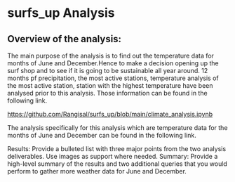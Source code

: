 # surfs_up Analysis
## Overview of the analysis: 
The main purpose of the analysis is to find out the temperature data for months of June and December.Hence to make a decision opening up the surf shop and to see if it is going to be sustainable all year around. 12 months pf precipitation, the most active stations, temperature analysis of the most active station, station with the highest temperature have been analysed prior to this analysis. Those information can be found in the following link.

https://github.com/Rangisal/surfs_up/blob/main/climate_analysis.ipynb

The analysis specifically for this analysis which are temperature data for the months of June and December can be found in the following link.



Results: Provide a bulleted list with three major points from the two analysis deliverables. Use images as support where needed.
Summary: Provide a high-level summary of the results and two additional queries that you would perform to gather more weather data for June and December.
